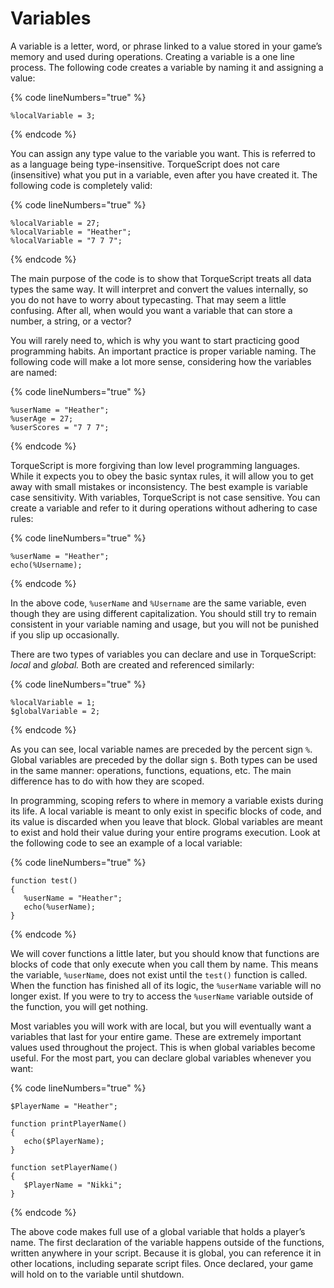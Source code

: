 # Variables

A variable is a letter, word, or phrase linked to a value stored in your game’s memory and used during operations. Creating a variable is a one line process. The following code creates a variable by naming it and assigning a value:

{% code lineNumbers="true" %}
```clike
%localVariable = 3;
```
{% endcode %}

You can assign any type value to the variable you want. This is referred to as a language being type-insensitive. TorqueScript does not care (insensitive) what you put in a variable, even after you have created it. The following code is completely valid:

{% code lineNumbers="true" %}
```clike
%localVariable = 27;
%localVariable = "Heather";
%localVariable = "7 7 7";
```
{% endcode %}

The main purpose of the code is to show that TorqueScript treats all data types the same way. It will interpret and convert the values internally, so you do not have to worry about typecasting. That may seem a little confusing. After all, when would you want a variable that can store a number, a string, or a vector?

You will rarely need to, which is why you want to start practicing good programming habits. An important practice is proper variable naming. The following code will make a lot more sense, considering how the variables are named:

{% code lineNumbers="true" %}
```clike
%userName = "Heather";
%userAge = 27;
%userScores = "7 7 7";
```
{% endcode %}

TorqueScript is more forgiving than low level programming languages. While it expects you to obey the basic syntax rules, it will allow you to get away with small mistakes or inconsistency. The best example is variable case sensitivity. With variables, TorqueScript is not case sensitive. You can create a variable and refer to it during operations without adhering to case rules:

{% code lineNumbers="true" %}
```clike
%userName = "Heather";
echo(%Username);
```
{% endcode %}

In the above code, `%userName` and `%Username` are the same variable, even though they are using different capitalization. You should still try to remain consistent in your variable naming and usage, but you will not be punished if you slip up occasionally.

There are two types of variables you can declare and use in TorqueScript: _local_ and _global._ Both are created and referenced similarly:

{% code lineNumbers="true" %}
```clike
%localVariable = 1;
$globalVariable = 2;
```
{% endcode %}

As you can see, local variable names are preceded by the percent sign `%`. Global variables are preceded by the dollar sign `$`. Both types can be used in the same manner: operations, functions, equations, etc. The main difference has to do with how they are scoped.

In programming, scoping refers to where in memory a variable exists during its life. A local variable is meant to only exist in specific blocks of code, and its value is discarded when you leave that block. Global variables are meant to exist and hold their value during your entire programs execution. Look at the following code to see an example of a local variable:

{% code lineNumbers="true" %}
```clike
function test()
{
   %userName = "Heather";
   echo(%userName);
}
```
{% endcode %}

We will cover functions a little later, but you should know that functions are blocks of code that only execute when you call them by name. This means the variable, `%userName`, does not exist until the `test()` function is called. When the function has finished all of its logic, the `%userName` variable will no longer exist. If you were to try to access the `%userName` variable outside of the function, you will get nothing.

Most variables you will work with are local, but you will eventually want a variables that last for your entire game. These are extremely important values used throughout the project. This is when global variables become useful. For the most part, you can declare global variables whenever you want:

{% code lineNumbers="true" %}
```clike
$PlayerName = "Heather";

function printPlayerName()
{
   echo($PlayerName);
}

function setPlayerName()
{
   $PlayerName = "Nikki";
}
```
{% endcode %}

The above code makes full use of a global variable that holds a player’s name. The first declaration of the variable happens outside of the functions, written anywhere in your script. Because it is global, you can reference it in other locations, including separate script files. Once declared, your game will hold on to the variable until shutdown.
